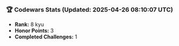 ### 🏆 Codewars Stats (Updated: 2025-04-26 08:10:07 UTC)

- **Rank:** 8 kyu
- **Honor Points:** 3
- **Completed Challenges:** 1
